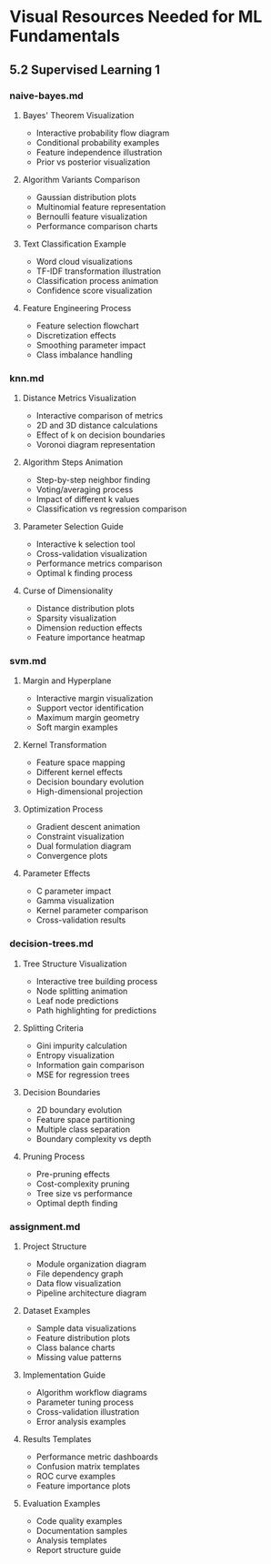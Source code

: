 # Visual Resources Needed for ML Fundamentals

## 5.2 Supervised Learning 1

### naive-bayes.md
1. Bayes' Theorem Visualization
   - Interactive probability flow diagram
   - Conditional probability examples
   - Feature independence illustration
   - Prior vs posterior visualization

2. Algorithm Variants Comparison
   - Gaussian distribution plots
   - Multinomial feature representation
   - Bernoulli feature visualization
   - Performance comparison charts

3. Text Classification Example
   - Word cloud visualizations
   - TF-IDF transformation illustration
   - Classification process animation
   - Confidence score visualization

4. Feature Engineering Process
   - Feature selection flowchart
   - Discretization effects
   - Smoothing parameter impact
   - Class imbalance handling

### knn.md
1. Distance Metrics Visualization
   - Interactive comparison of metrics
   - 2D and 3D distance calculations
   - Effect of k on decision boundaries
   - Voronoi diagram representation

2. Algorithm Steps Animation
   - Step-by-step neighbor finding
   - Voting/averaging process
   - Impact of different k values
   - Classification vs regression comparison

3. Parameter Selection Guide
   - Interactive k selection tool
   - Cross-validation visualization
   - Performance metrics comparison
   - Optimal k finding process

4. Curse of Dimensionality
   - Distance distribution plots
   - Sparsity visualization
   - Dimension reduction effects
   - Feature importance heatmap

### svm.md
1. Margin and Hyperplane
   - Interactive margin visualization
   - Support vector identification
   - Maximum margin geometry
   - Soft margin examples

2. Kernel Transformation
   - Feature space mapping
   - Different kernel effects
   - Decision boundary evolution
   - High-dimensional projection

3. Optimization Process
   - Gradient descent animation
   - Constraint visualization
   - Dual formulation diagram
   - Convergence plots

4. Parameter Effects
   - C parameter impact
   - Gamma visualization
   - Kernel parameter comparison
   - Cross-validation results

### decision-trees.md
1. Tree Structure Visualization
   - Interactive tree building process
   - Node splitting animation
   - Leaf node predictions
   - Path highlighting for predictions

2. Splitting Criteria
   - Gini impurity calculation
   - Entropy visualization
   - Information gain comparison
   - MSE for regression trees

3. Decision Boundaries
   - 2D boundary evolution
   - Feature space partitioning
   - Multiple class separation
   - Boundary complexity vs depth

4. Pruning Process
   - Pre-pruning effects
   - Cost-complexity pruning
   - Tree size vs performance
   - Optimal depth finding

### assignment.md
1. Project Structure
   - Module organization diagram
   - File dependency graph
   - Data flow visualization
   - Pipeline architecture diagram

2. Dataset Examples
   - Sample data visualizations
   - Feature distribution plots
   - Class balance charts
   - Missing value patterns

3. Implementation Guide
   - Algorithm workflow diagrams
   - Parameter tuning process
   - Cross-validation illustration
   - Error analysis examples

4. Results Templates
   - Performance metric dashboards
   - Confusion matrix templates
   - ROC curve examples
   - Feature importance plots

5. Evaluation Examples
   - Code quality examples
   - Documentation samples
   - Analysis templates
   - Report structure guide
